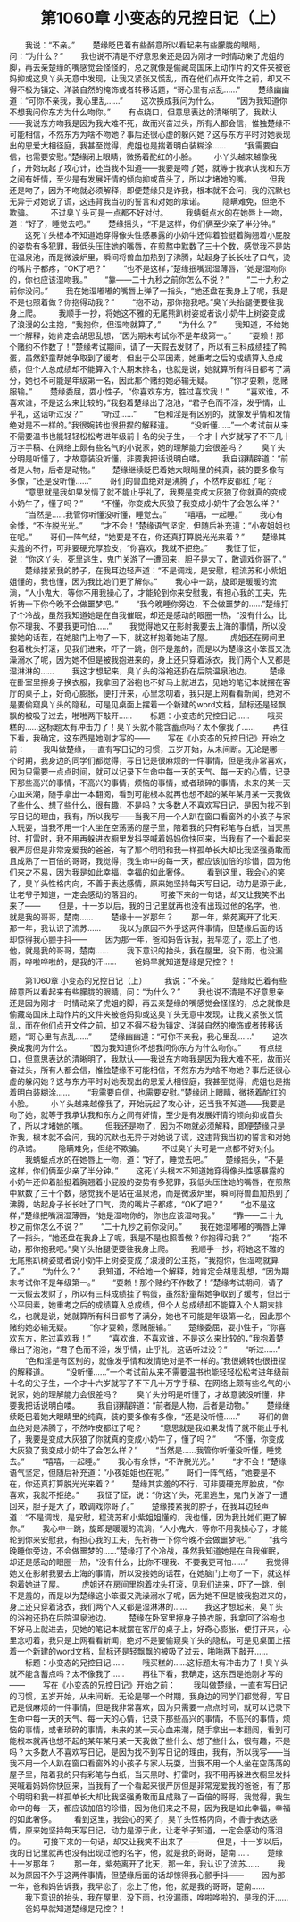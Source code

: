 # 　　第1060章 小变态的兄控日记（上）
　　我说：“不亲。”
　　楚缘眨巴着有些醉意所以看起来有些朦胧的眼睛，问：“为什么？”
　　我也说不清是不好意思亲还是因为刚才一时情动亲了虎姐的脚，再去亲楚缘的嘴感觉会怪怪的，总之就像是偷藏岛国床上动作片的文件夹被爸妈抑或这臭丫头无意中发现，让我又紧张又慌乱，而在他们点开文件之前，却又不得不极为镇定、洋装自然的掩饰或者转移话题，“哥心里有点乱……”
　　楚缘幽幽道：“可你不亲我，我心里乱……”
　　这次换成我问为什么。
　　“因为我知道你不想我问你东方为什么吻你。”
　　有点绕口，但意思表达的清晰明了，我默认——我说东方吻我是因为我大难不死，故而兴奋过头，所有人都会信，惟独楚缘不可能相信，不然东方为啥不吻她？事后还很心虚的躲闪她？这与东方平时对她表现出的恩爱大相径庭，我甚至觉得，虎姐也是揣着明白装糊涂……
　　“我需要自信，也需要安慰。”楚缘闭上眼睛，微扬着酡红的小脸。
　　小丫头越来越像我了，开始玩起了攻心计，还当我不知道——我要是吻了她，就等于我承认我和东方之间有奸情，至少是有发展奸情的倾向抑或苗头了，所以才堵她的嘴。
　　但我还是吻了，因为不吻就必须解释，即便楚缘只是诈我，根本就不会问，我的沉默也无异于对她说了谎，这违背我当初的誓言和对她的承诺。
　　隐瞒难免，但绝不欺骗。
　　不过臭丫头可是一点都不好对付。
　　我蜻蜓点水的在她唇上一吻，道：“好了，睡觉去吧。”
　　楚缘摇头，“不是这样，你们俩至少亲了半分钟。”
　　这死丫头根本不知道她穿得像头性感暴露的小奶牛还仰着脸挺着胸翘着小屁股的姿势有多犯罪，我低头压住她的嘴唇，在煎熬中默数了三十个数，感觉我不是站在温泉池，而是微波炉里，瞬间将兽血加热到了沸腾，站起身子长长吐了口气，烫的嘴片子都疼，“OK了吧？”
　　“也不是这样，”楚缘抿嘴润湿薄唇，“她是湿吻你的，你也应该湿吻我。”
　　“靠——二十九秒之前你怎么不说？”
　　“二十九秒之前你没问。”
　　我在她湿嘟嘟的嘴唇上弹了一指头，“她还盘在我身上了呢，我是不是也照着做？你抱得动我？”
　　“抱不动，那你抱我吧。”臭丫头抬腿便要往我身上爬。
　　我顺手一抄，将她这不雅的无尾熊趴树姿或者说小奶牛上树姿变成了浪漫的公主抱，“我抱你，但湿吻就算了。”
　　“为什么？”
　　我知道，不给她一个解释，她肯定会胡思乱想，“因为期末考试你不是年级第一。”
　　“耍赖！那个赌约不作数了！”楚缘考试期间，请了一天假去发财了，所以有三科成绩挂了鸭蛋，虽然舒童帮她争取到了缓考，但出于公平因素，她重考之后的成绩算入总成绩，但个人总成绩却不能算入个人期末排名，也就是说，她就算所有科目都考了满分，她也不可能是年级第一名，因此那个赌约她必输无疑。
　　“你才耍赖，愿赌服输。”
　　楚缘委屈，耍小性子，“你喜欢东方，胜过喜欢我！”
　　“喜欢谁，不喜欢谁，不是这么来比较的，”我抱着楚缘出了泡池，“君子色而不淫，发乎情，止乎礼，这话听过没？”
　　“听过……”
　　“色和淫是有区别的，就像发乎情和发情绝对是不一样的。”我很婉转也很扭捏的解释道。
　　“没听懂……”一个考试前从来不需要温书也能轻轻松松考进年级前十名的尖子生，一个才十六岁就写了不下几十万字手稿、在网络上颇有些名气的小说家，她的理解能力会很差吗？
　　臭丫头分明是听懂了，才故意装没听懂，非要我把话说明白喽。
　　我自诩精辟道：“前者是人物，后者是动物。”
　　楚缘继续眨巴着她大眼睛里的纯真，装的要多像有多像，“还是没听懂……”
　　哥们的兽血绝对是沸腾了，不然咋皮都红了呢？
　　“意思就是我如果发情了就不能止乎礼了，我要是变成大灰狼了你就真的变成小奶牛了，懂了吗？”
　　“不懂，你变成大灰狼了我变成小奶牛了会怎么样？”
　　“当然是……我管你听懂没听懂，睡觉去。”
　　“嘻嘻，一起睡。”
　　我心有余悸，“不许脱光光。”
　　“才不会！”楚缘语气坚定，但随后补充道：“小夜姐姐也在呢。”
　　哥们一阵气结，“她要是不在，你还真打算脱光光来着？”
　　楚缘其实羞的不行，可非要硬充厚脸皮，“你喜欢，我就不拒绝。”
　　我怔了怔，说：“你这丫头，死里逃生，鬼门关游了一遭回来，胆子是大了，敢调戏你哥了。”
　　楚缘搂紧我的脖子，在我耳边轻声道：“不是调戏，是安慰，程流苏和小紫姐姐懂的，我也懂，因为我比她们更了解你。”
　　我心中一跳，旋即是暖暖的流淌，“人小鬼大，等你不用我操心了，才能轮到你来安慰我，有担心我的工夫，先祈祷一下你今晚不会做噩梦吧。”
　　“我今晚睡你旁边，不会做噩梦的……”楚缘打了个冷战，虽然我知道她是在自我催眠，却还是感动的眼圈一热，“没有什么，比你不理我、不要我更可怕……”
　　我觉得她又在影射我要去上海的事情，所以没接她的话茬，在她脑门上吻了一下，就这样抱着她进了屋。
　　虎姐还在房间里抱着枕头打滚，见我们进来，吓了一跳，倒不是羞的，而是以为楚缘这小笨蛋又洗澡溺水了呢，因为她不但是被我抱进来的，身上还只穿着泳衣，我们两个人又都是湿淋淋的……
　　我这才想起来，臭丫头的浴袍还扔在后院温泉池边。
　　楚缘在卧室里擦身子换衣服，我拿回了浴袍也不好马上就进去，见她的笔记本就摆在客厅的桌子上，好奇心膨胀，便打开来，心里念叨着，我只是上网看看新闻，绝对不是要偷窥臭丫头的隐私，可是见桌面上摆着一个新建的word文档，鼠标还是轻飘飘的被吸了过去，啪啪两下敲开……
　　标题：小变态的兄控日记……
　　哦买糕的……这标题太有冲击力了！臭丫头就不能含蓄点吗？太不像我了……
　　再往下看，我确定，这东西是她刚才写的——
　　写在《小变态的兄控日记》开始之前：
　　我叫做楚缘，一直有写日记的习惯，五岁开始，从未间断。无论是哪一个时期，我身边的同学们都觉得，写日记是很麻烦的一件事情，但是我非常喜欢，因为只需要一点点时间，就可以记录下生命中每一天的天气、每一天的心情，记录下那些高兴的事情，不高兴的事情，烦恼的事情，或者琐碎的事情，未来的某一天心血来潮，随手拿出一本翻阅，看到可能根本就再也想不起的某年某月某一天我做了些什么、想了些什么，很有趣，不是吗？大多数人不喜欢写日记，是因为找不到写日记的理由，我有，所以我写——当我不用一个人趴在窗口看窗外的小孩子与家人玩耍，当我不用一个人坐在空荡荡的屋子里，陪着我的只有彩笔与白纸，当天黑时、打雷时，我不用再躲进衣橱里发抖哭喊着妈妈你快回来，当我有了一个看起来很严厉但是非常宠爱我的爸爸，有了那个明明和我一样孤单长大却比我坚强勇敢而且成熟了一百倍的哥哥，我觉得，我生命中的每一天，都应该加倍的珍惜，因为他们来之不易，因为我是如此幸福，幸福的如此奢侈。
　　看到这里，我会心的笑了，臭丫头性格内向，不善于表达感情，原来她坚持每天写日记，动力是源于此，让老爷子知道，一定会感动的落泪的。
　　可接下来的一句话，却又让我笑不出来了——
　　但是，十一岁以后，我的日记里就再也没有出现过他的名字，他，就是我的哥哥，楚南……
　　楚缘十一岁那年？
　　那一年，紫苑离开了北天，那一年，我认识了流苏……
　　我以为原因不外乎这两件事情，但楚缘后面的话却惊得我心颤手抖——
　　因为那一年，爸和妈告诉我，我早恋了，恋上了他，他，就是我的哥哥，楚南……
　　我下意识的抬头，我在屋里，没下雨，也没漏雨，哗啦哗啦的，是我的汗……
　　爸妈早就知道楚缘是兄控？！

　　第1060章 小变态的兄控日记（上）
　　我说：“不亲。”
　　楚缘眨巴着有些醉意所以看起来有些朦胧的眼睛，问：“为什么？”
　　我也说不清是不好意思亲还是因为刚才一时情动亲了虎姐的脚，再去亲楚缘的嘴感觉会怪怪的，总之就像是偷藏岛国床上动作片的文件夹被爸妈抑或这臭丫头无意中发现，让我又紧张又慌乱，而在他们点开文件之前，却又不得不极为镇定、洋装自然的掩饰或者转移话题，“哥心里有点乱……”
　　楚缘幽幽道：“可你不亲我，我心里乱……”
　　这次换成我问为什么。
　　“因为我知道你不想我问你东方为什么吻你。”
　　有点绕口，但意思表达的清晰明了，我默认——我说东方吻我是因为我大难不死，故而兴奋过头，所有人都会信，惟独楚缘不可能相信，不然东方为啥不吻她？事后还很心虚的躲闪她？这与东方平时对她表现出的恩爱大相径庭，我甚至觉得，虎姐也是揣着明白装糊涂……
　　“我需要自信，也需要安慰。”楚缘闭上眼睛，微扬着酡红的小脸。
　　小丫头越来越像我了，开始玩起了攻心计，还当我不知道——我要是吻了她，就等于我承认我和东方之间有奸情，至少是有发展奸情的倾向抑或苗头了，所以才堵她的嘴。
　　但我还是吻了，因为不吻就必须解释，即便楚缘只是诈我，根本就不会问，我的沉默也无异于对她说了谎，这违背我当初的誓言和对她的承诺。
　　隐瞒难免，但绝不欺骗。
　　不过臭丫头可是一点都不好对付。
　　我蜻蜓点水的在她唇上一吻，道：“好了，睡觉去吧。”
　　楚缘摇头，“不是这样，你们俩至少亲了半分钟。”
　　这死丫头根本不知道她穿得像头性感暴露的小奶牛还仰着脸挺着胸翘着小屁股的姿势有多犯罪，我低头压住她的嘴唇，在煎熬中默数了三十个数，感觉我不是站在温泉池，而是微波炉里，瞬间将兽血加热到了沸腾，站起身子长长吐了口气，烫的嘴片子都疼，“OK了吧？”
　　“也不是这样，”楚缘抿嘴润湿薄唇，“她是湿吻你的，你也应该湿吻我。”
　　“靠——二十九秒之前你怎么不说？”
　　“二十九秒之前你没问。”
　　我在她湿嘟嘟的嘴唇上弹了一指头，“她还盘在我身上了呢，我是不是也照着做？你抱得动我？”
　　“抱不动，那你抱我吧。”臭丫头抬腿便要往我身上爬。
　　我顺手一抄，将她这不雅的无尾熊趴树姿或者说小奶牛上树姿变成了浪漫的公主抱，“我抱你，但湿吻就算了。”
　　“为什么？”
　　我知道，不给她一个解释，她肯定会胡思乱想，“因为期末考试你不是年级第一。”
　　“耍赖！那个赌约不作数了！”楚缘考试期间，请了一天假去发财了，所以有三科成绩挂了鸭蛋，虽然舒童帮她争取到了缓考，但出于公平因素，她重考之后的成绩算入总成绩，但个人总成绩却不能算入个人期末排名，也就是说，她就算所有科目都考了满分，她也不可能是年级第一名，因此那个赌约她必输无疑。
　　“你才耍赖，愿赌服输。”
　　楚缘委屈，耍小性子，“你喜欢东方，胜过喜欢我！”
　　“喜欢谁，不喜欢谁，不是这么来比较的，”我抱着楚缘出了泡池，“君子色而不淫，发乎情，止乎礼，这话听过没？”
　　“听过……”
　　“色和淫是有区别的，就像发乎情和发情绝对是不一样的。”我很婉转也很扭捏的解释道。
　　“没听懂……”一个考试前从来不需要温书也能轻轻松松考进年级前十名的尖子生，一个才十六岁就写了不下几十万字手稿、在网络上颇有些名气的小说家，她的理解能力会很差吗？
　　臭丫头分明是听懂了，才故意装没听懂，非要我把话说明白喽。
　　我自诩精辟道：“前者是人物，后者是动物。”
　　楚缘继续眨巴着她大眼睛里的纯真，装的要多像有多像，“还是没听懂……”
　　哥们的兽血绝对是沸腾了，不然咋皮都红了呢？
　　“意思就是我如果发情了就不能止乎礼了，我要是变成大灰狼了你就真的变成小奶牛了，懂了吗？”
　　“不懂，你变成大灰狼了我变成小奶牛了会怎么样？”
　　“当然是……我管你听懂没听懂，睡觉去。”
　　“嘻嘻，一起睡。”
　　我心有余悸，“不许脱光光。”
　　“才不会！”楚缘语气坚定，但随后补充道：“小夜姐姐也在呢。”
　　哥们一阵气结，“她要是不在，你还真打算脱光光来着？”
　　楚缘其实羞的不行，可非要硬充厚脸皮，“你喜欢，我就不拒绝。”
　　我怔了怔，说：“你这丫头，死里逃生，鬼门关游了一遭回来，胆子是大了，敢调戏你哥了。”
　　楚缘搂紧我的脖子，在我耳边轻声道：“不是调戏，是安慰，程流苏和小紫姐姐懂的，我也懂，因为我比她们更了解你。”
　　我心中一跳，旋即是暖暖的流淌，“人小鬼大，等你不用我操心了，才能轮到你来安慰我，有担心我的工夫，先祈祷一下你今晚不会做噩梦吧。”
　　“我今晚睡你旁边，不会做噩梦的……”楚缘打了个冷战，虽然我知道她是在自我催眠，却还是感动的眼圈一热，“没有什么，比你不理我、不要我更可怕……”
　　我觉得她又在影射我要去上海的事情，所以没接她的话茬，在她脑门上吻了一下，就这样抱着她进了屋。
　　虎姐还在房间里抱着枕头打滚，见我们进来，吓了一跳，倒不是羞的，而是以为楚缘这小笨蛋又洗澡溺水了呢，因为她不但是被我抱进来的，身上还只穿着泳衣，我们两个人又都是湿淋淋的……
　　我这才想起来，臭丫头的浴袍还扔在后院温泉池边。
　　楚缘在卧室里擦身子换衣服，我拿回了浴袍也不好马上就进去，见她的笔记本就摆在客厅的桌子上，好奇心膨胀，便打开来，心里念叨着，我只是上网看看新闻，绝对不是要偷窥臭丫头的隐私，可是见桌面上摆着一个新建的word文档，鼠标还是轻飘飘的被吸了过去，啪啪两下敲开……
　　标题：小变态的兄控日记……
　　哦买糕的……这标题太有冲击力了！臭丫头就不能含蓄点吗？太不像我了……
　　再往下看，我确定，这东西是她刚才写的——
　　写在《小变态的兄控日记》开始之前：
　　我叫做楚缘，一直有写日记的习惯，五岁开始，从未间断。无论是哪一个时期，我身边的同学们都觉得，写日记是很麻烦的一件事情，但是我非常喜欢，因为只需要一点点时间，就可以记录下生命中每一天的天气、每一天的心情，记录下那些高兴的事情，不高兴的事情，烦恼的事情，或者琐碎的事情，未来的某一天心血来潮，随手拿出一本翻阅，看到可能根本就再也想不起的某年某月某一天我做了些什么、想了些什么，很有趣，不是吗？大多数人不喜欢写日记，是因为找不到写日记的理由，我有，所以我写——当我不用一个人趴在窗口看窗外的小孩子与家人玩耍，当我不用一个人坐在空荡荡的屋子里，陪着我的只有彩笔与白纸，当天黑时、打雷时，我不用再躲进衣橱里发抖哭喊着妈妈你快回来，当我有了一个看起来很严厉但是非常宠爱我的爸爸，有了那个明明和我一样孤单长大却比我坚强勇敢而且成熟了一百倍的哥哥，我觉得，我生命中的每一天，都应该加倍的珍惜，因为他们来之不易，因为我是如此幸福，幸福的如此奢侈。
　　看到这里，我会心的笑了，臭丫头性格内向，不善于表达感情，原来她坚持每天写日记，动力是源于此，让老爷子知道，一定会感动的落泪的。
　　可接下来的一句话，却又让我笑不出来了——
　　但是，十一岁以后，我的日记里就再也没有出现过他的名字，他，就是我的哥哥，楚南……
　　楚缘十一岁那年？
　　那一年，紫苑离开了北天，那一年，我认识了流苏……
　　我以为原因不外乎这两件事情，但楚缘后面的话却惊得我心颤手抖——
　　因为那一年，爸和妈告诉我，我早恋了，恋上了他，他，就是我的哥哥，楚南……
　　我下意识的抬头，我在屋里，没下雨，也没漏雨，哗啦哗啦的，是我的汗……
　　爸妈早就知道楚缘是兄控？！
